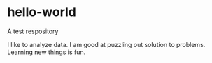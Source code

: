 # hello-world
A test respository

I like to analyze data. I am good at puzzling out solution to problems. 
Learning new things is fun.

